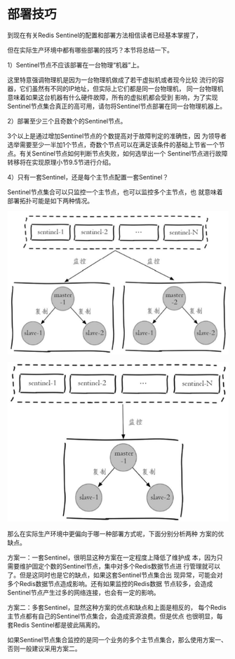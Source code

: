 # 部署技巧

到现在有关Redis Sentinel的配置和部署方法相信读者已经基本掌握了，

但在实际生产环境中都有哪些部署的技巧？本节将总结一下。

1）Sentinel节点不应该部署在一台物理“机器”上。

这里特意强调物理机是因为一台物理机做成了若干虚拟机或者现今比较 流行的容器，它们虽然有不同的IP地址，但实际上它们都是同一台物理机， 同一台物理机意味着如果这台机器有什么硬件故障，所有的虚拟机都会受到 影响，为了实现Sentinel节点集合真正的高可用，请勿将Sentinel节点部署在同一台物理机器上。

2）部署至少三个且奇数个的Sentinel节点。

3个以上是通过增加Sentinel节点的个数提高对于故障判定的准确性，因 为领导者选举需要至少一半加1个节点，奇数个节点可以在满足该条件的基础上节省一个节点。有关Sentinel节点如何判断节点失败，如何选举出一个 Sentinel节点进行故障转移将在实现原理小节9.5节进行介绍。

4）只有一套Sentinel，还是每个主节点配置一套Sentinel？

Sentinel节点集合可以只监控一个主节点，也可以监控多个主节点，也 就意味着部署拓扑可能是如下两种情况。

![&#x4E00;&#x5957;Sentinel&#x8282;&#x70B9;&#x96C6;&#x5408;](../../.gitbook/assets/image%20%28126%29.png)

![&#x591A;&#x5957;Sentine&#x8282;&#x70B9;&#x96C6;&#x5408;](../../.gitbook/assets/image%20%28134%29.png)

那么在实际生产环境中更偏向于哪一种部署方式呢，下面分别分析两种 方案的优缺点。

方案一：一套Sentinel，很明显这种方案在一定程度上降低了维护成 本，因为只需要维护固定个数的Sentinel节点，集中对多个Redis数据节点进 行管理就可以了。但是这同时也是它的缺点，如果这套Sentinel节点集合出 现异常，可能会对多个Redis数据节点造成影响。还有如果监控的Redis数据 节点较多，会造成Sentinel节点产生过多的网络连接，也会有一定的影响。

方案二：多套Sentinel，显然这种方案的优点和缺点和上面是相反的， 每个Redis主节点都有自己的Sentinel节点集合，会造成资源浪费。但是优点 也很明显，每套Redis Sentinel都是彼此隔离的。

如果Sentinel节点集合监控的是同一个业务的多个主节点集合，那么使用方案一、否则一般建议采用方案二。

